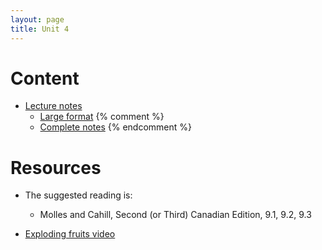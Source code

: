 ```yaml
---
layout: page
title: Unit 4
---
```


# Content

* [Lecture notes](/materials/life_history.handouts.pdf)
    * [Large format](/materials/life_history.large.pdf)
{% comment %} 
    * [Complete notes](materials/life_history.complete.pdf)
{% endcomment %} 

# Resources

* The suggested reading is:
  * Molles and Cahill, Second (or Third) Canadian Edition, 9.1, 9.2, 9.3

* [Exploding fruits video](https://www.youtube.com/watch?v=NsIojj4PzAo#t=109.786122)

